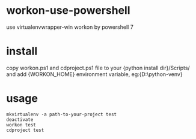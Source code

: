# workon-use-powershell
use virtualenvwrapper-win workon by powershell 7

# install
copy workon.ps1 and cdproject.ps1 file to your {python install dir}/Scripts/
and add {WORKON_HOME} environment variable, eg:{D:\python-venv} 

# usage
```
mkvirtualenv -a path-to-your-project test
deactivate
workon test
cdproject test
```